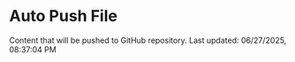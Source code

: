 # Auto Push File

Content that will be pushed to GitHub repository.
Last updated: 06/27/2025, 08:37:04 PM